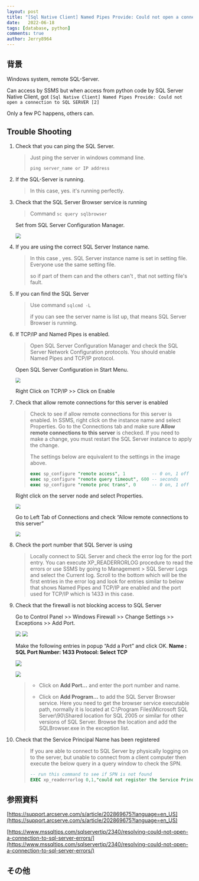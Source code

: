 ```yaml
---
layout: post
title: "[Sql Native Client] Named Pipes Provide: Could not open a connection to SQL SERVER [2]"
date:   2022-06-18
tags: [database, python]
comments: true
author: Jerry8964
---
```




## 背景

Windows system, remote SQL-Server. 

Can access by SSMS but when access from python code by SQL Server Native Client, got `[Sql Native Client] Named Pipes Provide: Could not open a connection to SQL SERVER [2]`

Only a few PC happens, others can.



## Trouble Shooting

1. Check that you can ping the SQL Server.

   > Just ping the server in windows command line. 
   >
   > `ping server_name or IP address`

2. If the SQL-Server is running. 

   > In this case, yes. it's running perfectly.

3. Check that the SQL Server Browser service is running

   > Command `sc query sqlbrowser`

   Set from SQL Server Configuration Manager.

   <img src="https://github.com/jerry8964/jerry8964.github.io/blob/main/images/SqlServerConfigurationManager.jpg?raw=true" style="zoom:90%;" />

4. If you are using the correct SQL Server Instance name.

   > In this case , yes. SQL Server instance name is set in setting file. Everyone use the same setting file.
   >
   > so if part of them can and the others can't , that not setting file's fault.

5. If you can find  the SQL Server

   > Use command `sqlcmd -L`
   >
   > if you can see the server name is list up, that means SQL Server Browser is running.

6. If TCP/IP and Named Pipes is enabled.

   > Open SQL Server Configuration Manager and check the SQL Server Network Configuration protocols. You should enable Named Pipes and TCP/IP protocol.

   Open SQL Server Configuration in Start Menu.

   <img src="https://github.com/jerry8964/jerry8964.github.io/blob/main/images/SqlServerConfigurationManagerInStartMenu.jpg?raw=true" style="zoom:80%;" />

   Right Click on TCP/IP >> Click on Enable

7. Check that allow remote connections for this server is enabled

   > Check to see if allow remote connections for this server is enabled. In SSMS, right click on the instance name and select Properties. Go to the Connections tab and make sure **Allow remote connections to this server** is checked. If you need to make a change, you must restart the SQL Server instance to apply the change.
   >
   > The settings below are equivalent to the settings in the image above.
   >
   > ```sql
   > exec sp_configure "remote access", 1          -- 0 on, 1 off
   > exec sp_configure "remote query timeout", 600 -- seconds
   > exec sp_configure "remote proc trans", 0      -- 0 on, 1 off
   > ```

   Right click on the server node and select Properties.

   <img src="https://github.com/jerry8964/jerry8964.github.io/blob/main/images/SqlServerProperty.jpg?raw=true" style="zoom:80%;" />

   Go to Left Tab of Connections and check “Allow remote connections to this server”

   <img src="https://github.com/jerry8964/jerry8964.github.io/blob/main/images/AllowRemoteConnection.jpg?raw=true" style="zoom:80%;" />

8. Check the port number that SQL Server is using

   >  Locally connect to SQL Server and check the error log for the port entry. You can execute XP_READERRORLOG procedure to read the errors or use SSMS by going to Management > SQL Server Logs and select the Current log. Scroll to the bottom which will be the first entries in the error log and look for entries similar to below that shows Named Pipes and TCP/IP are enabled and the port used for TCP/IP which is 1433 in this case.

9. Check that the firewall is not blocking access to SQL Server

   Go to Control Panel >> Windows Firewall >> Change Settings >> Exceptions >> Add Port. 

   <img src="https://github.com/jerry8964/jerry8964.github.io/blob/main/images/WindowsFirewall.JPG?raw=true" style="zoom:90%;" />

   <img src="https://github.com/jerry8964/jerry8964.github.io/blob/main/images/WindowsFirewallSettings.jpg?raw=true" style="zoom:90%;" />

   Make the following entries in popup “Add a Port” and click OK.
   **Name : SQL
   Port Number: 1433
   Protocol: Select TCP**

   ![](https://github.com/jerry8964/jerry8964.github.io/blob/main/images/AddaPort.jpg?raw=true)

   <img src="https://github.com/jerry8964/jerry8964.github.io/blob/main/images/AddPortResult.jpg?raw=true" style="zoom:90%;" />

   > - Click on **Add Port...** and enter the port number and name.
   >
   > - Click on **Add Program...** to add the SQL Server Browser service. Here you need to get the browser service executable path, normally it is located at C:\Program Files\Microsoft SQL Server\90\Shared location for SQL 2005 or similar for other versions of SQL Server. Browse the location and add the SQLBrowser.exe in the exception list.
   >
   >   

10. Check that the Service Principal Name has been registered

    > If you are able to connect to SQL Server by physically logging on to the server, but unable to connect from a client computer then execute the below query in a query window to check the SPN.
    >
    > ```sql
    > -- run this command to see if SPN is not found
    > EXEC xp_readerrorlog 0,1,"could not register the Service Principal Name",Null
    > ```
    >
    > 

## 参照資料

[https://support.arcserve.com/s/article/202869675?language=en_US](https://support.arcserve.com/s/article/202869675?language=en_US)

[https://www.mssqltips.com/sqlservertip/2340/resolving-could-not-open-a-connection-to-sql-server-errors/](https://www.mssqltips.com/sqlservertip/2340/resolving-could-not-open-a-connection-to-sql-server-errors/)



## その他

